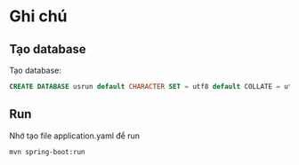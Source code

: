 # Ghi chú

## Tạo database

Tạo database:

```sql
CREATE DATABASE usrun default CHARACTER SET = utf8 default COLLATE = utf8_general_ci;
```

## Run

Nhớ tạo file application.yaml để run

```sh
mvn spring-boot:run  
```
